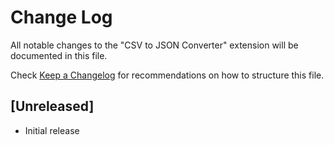 # Change Log

All notable changes to the "CSV to JSON Converter" extension will be documented in this file.

Check [Keep a Changelog](http://keepachangelog.com/) for recommendations on how to structure this file.

## [Unreleased]

- Initial release